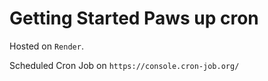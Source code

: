 # Getting Started Paws up cron

Hosted on `Render`.

Scheduled Cron Job on `https://console.cron-job.org/`

